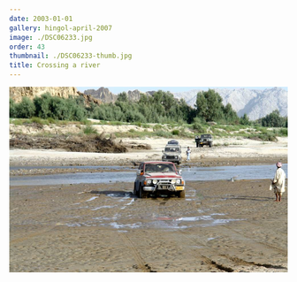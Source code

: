 ```yaml
---
date: 2003-01-01
gallery: hingol-april-2007
image: ./DSC06233.jpg
order: 43
thumbnail: ./DSC06233-thumb.jpg
title: Crossing a river
---
```


![Crossing a river](./DSC06233.jpg)